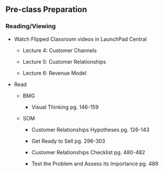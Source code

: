 ## Pre-class Preparation

### Reading/Viewing

* Watch Flipped Classroom videos in LaunchPad Central

  * Lecture 4: Customer Channels
    
  * Lecture 5: Customer Relationships

  * Lecture 6: Revenue Model

* Read

    * BMG

        * Visual Thinking pg. 146-159

    * SOM

        * Customer Relationships Hypotheses pg. 126-143

        * Get Ready to Sell pg. 296-303

        * Customer Relationships Checklist pg. 480-482

        * Test the Problem and Assess its Importance pg. 489